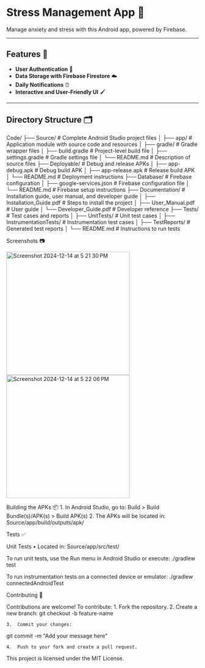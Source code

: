 # Stress Management App 📱

Manage anxiety and stress with this Android app, powered by Firebase.

---

## Features 🚀
- **User Authentication** 🔐
- **Data Storage with Firebase Firestore** ☁️
- **Daily Notifications** ⏰
- **Interactive and User-Friendly UI** 🖌️

---

## Directory Structure 🗂️

 Code/
├── Source/                # Complete Android Studio project files
│   ├── app/               # Application module with source code and resources
│   ├── gradle/            # Gradle wrapper files
│   ├── build.gradle       # Project-level build file
│   ├── settings.gradle    # Gradle settings file
│   └── README.md          # Description of source files
├── Deployable/            # Debug and release APKs
│   ├── app-debug.apk      # Debug build APK
│   ├── app-release.apk    # Release build APK
│   └── README.md          # Deployment instructions
├── Database/              # Firebase configuration
│   ├── google-services.json # Firebase configuration file
│   └── README.md          # Firebase setup instructions
├── Documentation/         # Installation guide, user manual, and developer guide
│   ├── Installation_Guide.pdf # Steps to install the project
│   ├── User_Manual.pdf        # User guide
│   └── Developer_Guide.pdf    # Developer reference
├── Tests/                 # Test cases and reports
│   ├── UnitTests/         # Unit test cases
│   ├── InstrumentationTests/  # Instrumentation test cases
│   ├── TestReports/       # Generated test reports
│   └── README.md          # Instructions to run tests

Screenshots 📷

<img width="323" alt="Screenshot 2024-12-14 at 5 21 30 PM" src="https://github.com/user-attachments/assets/10bb2f96-8bee-4869-8607-554288805d86" />
<img width="323" alt="Screenshot 2024-12-14 at 5 22 06 PM" src="https://github.com/user-attachments/assets/004bce5d-21e2-456e-acbe-8349a365cc3f" />

Building the APKs 📦
	1.	In Android Studio, go to:
 Build > Build Bundle(s)/APK(s) > Build APK(s)
 	2.	The APKs will be located in:
  Source/app/build/outputs/apk/

  Tests ✅

Unit Tests
	•	Located in:
 Source/app/src/test/
 
  To run unit tests, use the Run menu in Android Studio or execute:
    ./gradlew test

  To run instrumentation tests on a connected device or emulator: 
   ./gradlew connectedAndroidTest

 Contributing 🤝

Contributions are welcome! To contribute:
	1.	Fork the repository.
	2.	Create a new branch:
 git checkout -b feature-name

	3.	Commit your changes:
 git commit -m "Add your message here"

 	4.	Push to your fork and create a pull request.

  
This project is licensed under the MIT License.

